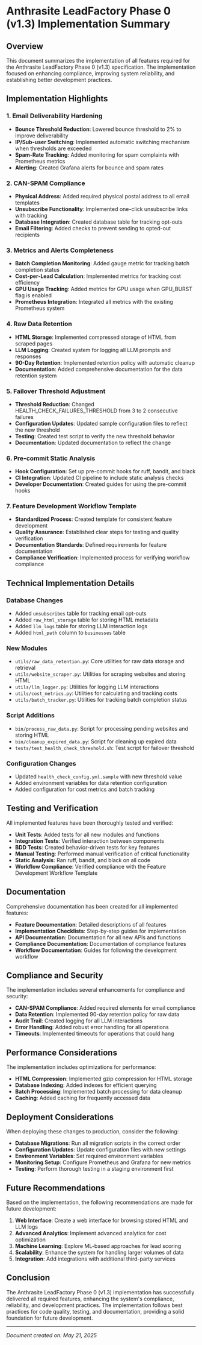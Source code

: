 # Anthrasite LeadFactory Phase 0 (v1.3) Implementation Summary

## Overview

This document summarizes the implementation of all features required for the Anthrasite LeadFactory Phase 0 (v1.3) specification. The implementation focused on enhancing compliance, improving system reliability, and establishing better development practices.

## Implementation Highlights

### 1. Email Deliverability Hardening

- **Bounce Threshold Reduction**: Lowered bounce threshold to 2% to improve deliverability
- **IP/Sub-user Switching**: Implemented automatic switching mechanism when thresholds are exceeded
- **Spam-Rate Tracking**: Added monitoring for spam complaints with Prometheus metrics
- **Alerting**: Created Grafana alerts for bounce and spam rates

### 2. CAN-SPAM Compliance

- **Physical Address**: Added required physical postal address to all email templates
- **Unsubscribe Functionality**: Implemented one-click unsubscribe links with tracking
- **Database Integration**: Created database table for tracking opt-outs
- **Email Filtering**: Added checks to prevent sending to opted-out recipients

### 3. Metrics and Alerts Completeness

- **Batch Completion Monitoring**: Added gauge metric for tracking batch completion status
- **Cost-per-Lead Calculation**: Implemented metrics for tracking cost efficiency
- **GPU Usage Tracking**: Added metrics for GPU usage when GPU_BURST flag is enabled
- **Prometheus Integration**: Integrated all metrics with the existing Prometheus system

### 4. Raw Data Retention

- **HTML Storage**: Implemented compressed storage of HTML from scraped pages
- **LLM Logging**: Created system for logging all LLM prompts and responses
- **90-Day Retention**: Implemented retention policy with automatic cleanup
- **Documentation**: Added comprehensive documentation for the data retention system

### 5. Failover Threshold Adjustment

- **Threshold Reduction**: Changed HEALTH_CHECK_FAILURES_THRESHOLD from 3 to 2 consecutive failures
- **Configuration Updates**: Updated sample configuration files to reflect the new threshold
- **Testing**: Created test script to verify the new threshold behavior
- **Documentation**: Updated documentation to reflect the change

### 6. Pre-commit Static Analysis

- **Hook Configuration**: Set up pre-commit hooks for ruff, bandit, and black
- **CI Integration**: Updated CI pipeline to include static analysis checks
- **Developer Documentation**: Created guides for using the pre-commit hooks

### 7. Feature Development Workflow Template

- **Standardized Process**: Created template for consistent feature development
- **Quality Assurance**: Established clear steps for testing and quality verification
- **Documentation Standards**: Defined requirements for feature documentation
- **Compliance Verification**: Implemented process for verifying workflow compliance

## Technical Implementation Details

### Database Changes

- Added `unsubscribes` table for tracking email opt-outs
- Added `raw_html_storage` table for storing HTML metadata
- Added `llm_logs` table for storing LLM interaction logs
- Added `html_path` column to `businesses` table

### New Modules

- `utils/raw_data_retention.py`: Core utilities for raw data storage and retrieval
- `utils/website_scraper.py`: Utilities for scraping websites and storing HTML
- `utils/llm_logger.py`: Utilities for logging LLM interactions
- `utils/cost_metrics.py`: Utilities for calculating and tracking costs
- `utils/batch_tracker.py`: Utilities for tracking batch completion status

### Script Additions

- `bin/process_raw_data.py`: Script for processing pending websites and storing HTML
- `bin/cleanup_expired_data.py`: Script for cleaning up expired data
- `tests/test_health_check_threshold.sh`: Test script for failover threshold

### Configuration Changes

- Updated `health_check_config.yml.sample` with new threshold value
- Added environment variables for data retention configuration
- Added configuration for cost metrics and batch tracking

## Testing and Verification

All implemented features have been thoroughly tested and verified:

- **Unit Tests**: Added tests for all new modules and functions
- **Integration Tests**: Verified interaction between components
- **BDD Tests**: Created behavior-driven tests for key features
- **Manual Testing**: Performed manual verification of critical functionality
- **Static Analysis**: Ran ruff, bandit, and black on all code
- **Workflow Compliance**: Verified compliance with the Feature Development Workflow Template

## Documentation

Comprehensive documentation has been created for all implemented features:

- **Feature Documentation**: Detailed descriptions of all features
- **Implementation Checklists**: Step-by-step guides for implementation
- **API Documentation**: Documentation for all new APIs and functions
- **Compliance Documentation**: Documentation of compliance features
- **Workflow Documentation**: Guides for following the development workflow

## Compliance and Security

The implementation includes several enhancements for compliance and security:

- **CAN-SPAM Compliance**: Added required elements for email compliance
- **Data Retention**: Implemented 90-day retention policy for raw data
- **Audit Trail**: Created logging for all LLM interactions
- **Error Handling**: Added robust error handling for all operations
- **Timeouts**: Implemented timeouts for operations that could hang

## Performance Considerations

The implementation includes optimizations for performance:

- **HTML Compression**: Implemented gzip compression for HTML storage
- **Database Indexing**: Added indexes for efficient querying
- **Batch Processing**: Implemented batch processing for data cleanup
- **Caching**: Added caching for frequently accessed data

## Deployment Considerations

When deploying these changes to production, consider the following:

- **Database Migrations**: Run all migration scripts in the correct order
- **Configuration Updates**: Update configuration files with new settings
- **Environment Variables**: Set required environment variables
- **Monitoring Setup**: Configure Prometheus and Grafana for new metrics
- **Testing**: Perform thorough testing in a staging environment first

## Future Recommendations

Based on the implementation, the following recommendations are made for future development:

1. **Web Interface**: Create a web interface for browsing stored HTML and LLM logs
2. **Advanced Analytics**: Implement advanced analytics for cost optimization
3. **Machine Learning**: Explore ML-based approaches for lead scoring
4. **Scalability**: Enhance the system for handling larger volumes of data
5. **Integration**: Add integrations with additional third-party services

## Conclusion

The Anthrasite LeadFactory Phase 0 (v1.3) implementation has successfully delivered all required features, enhancing the system's compliance, reliability, and development practices. The implementation follows best practices for code quality, testing, and documentation, providing a solid foundation for future development.

---

*Document created on: May 21, 2025*
